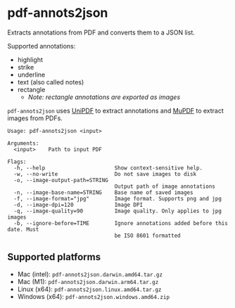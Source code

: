 # pdf-annots2json

Extracts annotations from PDF and converts them to a JSON list.

Supported annotations:
- highlight
- strike
- underline
- text (also called notes)
- rectangle
  - *Note: rectangle annotations are exported as images*

`pdf-annots2json` uses [UniPDF](https://github.com/unidoc/unipdf/tree/v3.9.0/) to extract annotations and [MuPDF](https://mupdf.com/) to extract images from PDFs.

```
Usage: pdf-annots2json <input>

Arguments:
  <input>    Path to input PDF

Flags:
  -h, --help                      Show context-sensitive help.
  -w, --no-write                  Do not save images to disk
  -o, --image-output-path=STRING
                                  Output path of image annotations
  -n, --image-base-name=STRING    Base name of saved images
  -f, --image-format="jpg"        Image format. Supports png and jpg
  -d, --image-dpi=120             Image DPI
  -q, --image-quality=90          Image quality. Only applies to jpg images
  -b, --ignore-before=TIME        Ignore annotations added before this date. Must
                                  be ISO 8601 formatted
```

## Supported platforms

- Mac (intel): `pdf-annots2json.darwin.amd64.tar.gz`
- Mac (M1): `pdf-annots2json.darwin.arm64.tar.gz`
- Linux (x64): `pdf-annots2json.linux.amd64.tar.gz`
- Windows (x64): `pdf-annots2json.windows.amd64.zip`